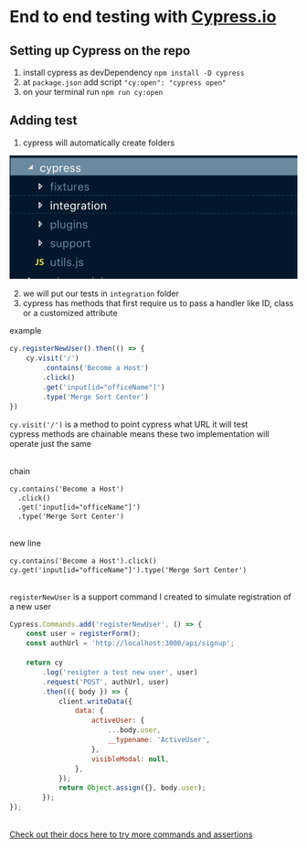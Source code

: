# End to end testing with [Cypress.io](https://www.cypress.io/)

## Setting up Cypress on the repo

1. install cypress as devDependency `npm install -D cypress`
2. at `package.json` add script `"cy:open": "cypress open"`
3. on your terminal run `npm run cy:open`

## Adding test

1. cypress will automatically create folders

![created folder](folder.png "test")

2. we will put our tests in `integration` folder
3. cypress has methods that first require us to pass a handler like ID, class or a customized attribute

example

```javascript
cy.registerNewUser().then(() => {
    cy.visit('/')
        .contains('Become a Host')
        .click()
        .get('input[id="officeName"]')
        .type('Merge Sort Center')
})
```

`cy.visit('/')` is a method to point cypress what URL it will test\
cypress methods are chainable means these two implementation will operate just the same

\
chain
```
cy.contains('Become a Host')
  .click()
  .get('input[id="officeName"]')
  .type('Merge Sort Center')
```

\
new line
```
cy.contains('Become a Host').click()
cy.get('input[id="officeName"]').type('Merge Sort Center')
```

\
`registerNewUser` is a support command I created to simulate registration of a new user

```javascript
Cypress.Commands.add('registerNewUser', () => {
    const user = registerForm();
    const authUrl = 'http://localhost:3000/api/signup';

    return cy
        .log('resigter a test new user', user)
        .request('POST', authUrl, user)
        .then(({ body }) => {
            client.writeData({
                data: {
                    activeUser: {
                        ...body.user,
                        __typename: 'ActiveUser',
                    },
                    visibleModal: null,
                },
            });
            return Object.assign({}, body.user);
        });
});
```
\
[Check out their docs here to try more commands and assertions](https://docs.cypress.io/api/api/table-of-contents.html)
